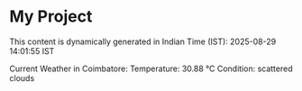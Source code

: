 # My Project

This content is dynamically generated in Indian Time (IST): 2025-08-29 14:01:55 IST


Current Weather in Coimbatore:
Temperature: 30.88 °C
Condition: scattered clouds
